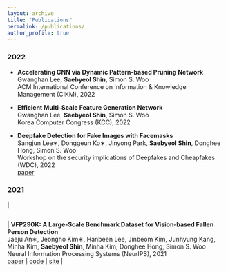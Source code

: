 ```yaml
---
layout: archive
title: "Publications"
permalink: /publications/
author_profile: true
---
```


### 2022

- **Accelerating CNN via Dynamic Pattern‑based Pruning Network**<br/>Gwanghan Lee, **Saebyeol Shin**, Simon S. Woo<br/>ACM International Conference on Information & Knowledge Management (CIKM), 2022

- **Efficient Multi-Scale Feature Generation Network**<br/>Gwanghan Lee, **Saebyeol Shin**, Simon S. Woo<br/>Korea Computer Congress (KCC), 2022

- **Deepfake Detection for Fake Images with Facemasks**<br/>Sangjun Lee∗, Donggeun Ko∗, Jinyong Park, **Saebyeol Shin**, Donghee Hong, Simon S. Woo<br/>Workshop on the security implications of Deepfakes and Cheapfakes (WDC), 2022<br/>[paper](https://dl.acm.org/doi/pdf/10.1145/3494109.3527189)

### 2021

| <figure style="width: 200px"> <img src="{{ site.url }}{{ site.baseurl }}/images/vfp290k.png" alt=""> </figure> | **VFP290K: A Large‑Scale Benchmark Dataset for Vision‑based Fallen Person Detection**<br/>Jaeju An∗, Jeongho Kim∗, Hanbeen Lee, Jinbeom Kim, Junhyung Kang, Minha Kim, **Saebyeol Shin**, Minha Kim, Donghee Hong, Simon S. Woo<br/>Neural Information Processing Systems (NeurIPS), 2021<br/>[paper](https://openreview.net/pdf?id=y2AbfIXgBK3) \| [code](https://github.com/DASH-Lab/VFP290K) \| [site](https://sites.google.com/view/dash-vfp300k/) |
